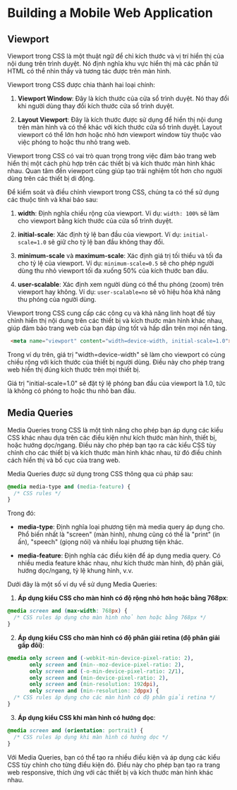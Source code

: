 # Building a Mobile Web Application

## Viewport

Viewport trong CSS là một thuật ngữ để chỉ kích thước và vị trí hiển thị của nội dung trên trình duyệt. Nó định nghĩa khu vực hiển thị mà các phần tử HTML có thể nhìn thấy và tương tác được trên màn hình.

Viewport trong CSS được chia thành hai loại chính:

1. **Viewport Window**: Đây là kích thước của cửa sổ trình duyệt. Nó thay đổi khi người dùng thay đổi kích thước cửa sổ trình duyệt.

1. **Layout Viewport**: Đây là kích thước được sử dụng để hiển thị nội dung trên màn hình và có thể khác với kích thước cửa sổ trình duyệt. Layout viewport có thể lớn hơn hoặc nhỏ hơn viewport window tùy thuộc vào việc phóng to hoặc thu nhỏ trang web.

Viewport trong CSS có vai trò quan trọng trong việc đảm bảo trang web hiển thị một cách phù hợp trên các thiết bị và kích thước màn hình khác nhau. Quan tâm đến viewport cũng giúp tạo trải nghiệm tốt hơn cho người dùng trên các thiết bị di động.

Để kiểm soát và điều chỉnh viewport trong CSS, chúng ta có thể sử dụng các thuộc tính và khai báo sau:

1. **width**: Định nghĩa chiều rộng của viewport. Ví dụ: `width: 100%` sẽ làm cho viewport bằng kích thước của cửa sổ trình duyệt.

1. **initial-scale**: Xác định tỷ lệ ban đầu của viewport. Ví dụ: `initial-scale=1.0` sẽ giữ cho tỷ lệ ban đầu không thay đổi.

1. **minimum-scale** và **maximum-scale**: Xác định giá trị tối thiểu và tối đa cho tỷ lệ của viewport. Ví dụ: `minimum-scale=0.5` sẽ cho phép người dùng thu nhỏ viewport tối đa xuống 50% của kích thước ban đầu.

1. **user-scalable**: Xác định xem người dùng có thể thu phóng (zoom) trên viewport hay không. Ví dụ: `user-scalable=no` sẽ vô hiệu hóa khả năng thu phóng của người dùng.

Viewport trong CSS cung cấp các công cụ và khả năng linh hoạt để tùy chỉnh hiển thị nội dung trên các thiết bị và kích thước màn hình khác nhau, giúp đảm bảo trang web của bạn đáp ứng tốt và hấp dẫn trên mọi nền tảng.

```html
 <meta name="viewport" content="width=device-width, initial-scale=1.0">
```

Trong ví dụ trên, giá trị "width=device-width" sẽ làm cho viewport có cùng chiều rộng với kích thước của thiết bị người dùng. Điều này cho phép trang web hiển thị đúng kích thước trên mọi thiết bị.

Giá trị "initial-scale=1.0" sẽ đặt tỷ lệ phóng ban đầu của viewport là 1.0, tức là không có phóng to hoặc thu nhỏ ban đầu.


## Media Queries


Media Queries trong CSS là một tính năng cho phép bạn áp dụng các kiểu CSS khác nhau dựa trên các điều kiện như kích thước màn hình, thiết bị, hoặc hướng dọc/ngang. Điều này cho phép bạn tạo ra các kiểu CSS tùy chỉnh cho các thiết bị và kích thước màn hình khác nhau, từ đó điều chỉnh cách hiển thị và bố cục của trang web.

Media Queries được sử dụng trong CSS thông qua cú pháp sau:

```css
@media media-type and (media-feature) {
  /* CSS rules */
}
```

Trong đó:

- **media-type**: Định nghĩa loại phương tiện mà media query áp dụng cho. Phổ biến nhất là "screen" (màn hình), nhưng cũng có thể là "print" (in ấn), "speech" (giọng nói) và nhiều loại phương tiện khác.

- **media-feature**: Định nghĩa các điều kiện để áp dụng media query. Có nhiều media feature khác nhau, như kích thước màn hình, độ phân giải, hướng dọc/ngang, tỷ lệ khung hình, v.v.

Dưới đây là một số ví dụ về sử dụng Media Queries:

1. **Áp dụng kiểu CSS cho màn hình có độ rộng nhỏ hơn hoặc bằng 768px**:

```css
@media screen and (max-width: 768px) {
  /* CSS rules áp dụng cho màn hình nhỏ hơn hoặc bằng 768px */
}
```

2. **Áp dụng kiểu CSS cho màn hình có độ phân giải retina (độ phân giải gấp đôi)**:

```css
@media only screen and (-webkit-min-device-pixel-ratio: 2),
       only screen and (min--moz-device-pixel-ratio: 2),
       only screen and (-o-min-device-pixel-ratio: 2/1),
       only screen and (min-device-pixel-ratio: 2),
       only screen and (min-resolution: 192dpi),
       only screen and (min-resolution: 2dppx) {
  /* CSS rules áp dụng cho các màn hình có độ phân giải retina */
}
```

3. **Áp dụng kiểu CSS khi màn hình có hướng dọc**:

```css
@media screen and (orientation: portrait) {
  /* CSS rules áp dụng khi màn hình có hướng dọc */
}
```

Với Media Queries, bạn có thể tạo ra nhiều điều kiện và áp dụng các kiểu CSS tùy chỉnh cho từng điều kiện đó. Điều này cho phép bạn tạo ra trang web responsive, thích ứng với các thiết bị và kích thước màn hình khác nhau.

